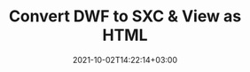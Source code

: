 ---
############################# Static ############################
layout: "autogen"
date: 2021-10-02T14:22:14+03:00
draft: false
path: "total/net/conversion/dwf-to-sxc/"

############################# Head ############################
head_title: "Convert DWF to SXC in C# VB.NET & View as HTML"
head_description: "Code example to convert DWF to SXC and 100+ other file formats in .NET (C#, VB.NET, ASP.NET & .NET Core) applications. Display the Converted SXC document as HTML viewer."

############################# Header ############################
title: "Convert DWF to SXC & View as HTML"
description: "Programmatically convert DWF to SXC in .NET applications using flexible options to customize the resultant document. Convert the complete document or specific pages based on page numbers or selective page ranges using the .NET document conversion library."

############################# SubMenu ############################
submenu:
    enable: false

############################# Content ############################
content:
    enable: true
    block:
    - title_left: "DWF to SXC Conversion in C# .NET"
      content_left: |
          DWF to SXC file conversion using C#. Add watermark and view the converted document as HTML without using any external software.

          -   Create **Converter** object to convert DWF document
          -   Set the convert options for SXC format
          -   Call **Convert** method of **Converter** class instance for conversion to SXC
          -   Set options for HTML viewer
          -   Create **Viewer** object to view converted SXC as HTML
          
      title_right: "Convert Whole Document or Specific Pages"
      content_right: |
          You require `GroupDocs.Conversion` & `GroupDocs.Viewer` namespaces to convert between a wide range of popular document types such as PDF, Microsoft Word, Excel, PowerPoint, Project, Outlook, HTML, diagrams and image file formats. Explore other [.NET APIs for Office documents](https://products.conholdate.com/total/net/) as offered by Conholdate.Total.
          
          Get the respective assembly files from the [downloads](https://downloads.conholdate.com/total/net) or fetch the whole package from [Nuget](https://www.nuget.org/packages/Conholdate.Total/) to add 'Conholdate.Total` directly in your workspace.
          
      code: |
          ```cs {linenos=false}
          // Convert DWF to SXC using GroupDocs.Conversion API
          // Create Converter object to convert DWF document
          using (Converter converter = new Converter("input.dwf"))
          {
              // set the convert options for SXC format
              var convertOptions = converter.GetPossibleConversions()["sxc"].ConvertOptions;

              // convert to SXC format
              converter.Convert("output.sxc", convertOptions);
          }

          // Set options for HTML viewer
          HtmlViewOptions viewOptions = HtmlViewOptions.ForEmbeddedResources("output{0}.html");

          // Create Viewer object to view converted SXC as HTML
          using (Viewer viewer = new Viewer("output.sxc"))
          {
              viewer.View(viewOptions);
          }
          ```
    - title_left: "Add Watermark to Converted SXC in C#"
      content_left: |
          Accurately convert documents (DWF to SXC) exactly as the original file and apply text or image watermarks to the converted document pages using C# .NET.

          -   Create **Converter** object to convert DWF document
          -   Create new instance of **WatermarkOptions** class
          -   Specify watermark properties (color, width, text, image etc)
          -   Instantiate the proper **ConvertOptions** class
          -   Set **Watermark** property of the **ConvertOptions** instance
          -   Call **Convert** method of **Converter** class instance for conversion to SXC
        
      title_right: "Source Document Information Extraction"
      content_right: |
          The documents information extraction feature not only allows getting the basic information about the source document file but it also supports extracting some valuable file-format specific information such as project start and end dates of a Microsoft Project file, any printing restrictions on a PDF document, list of folders enclosed in an Outlook data file etc. 

          Convert popular document file formats on different operating systems such as Windows, Linux or macOS while using platforms such as Windows Azure, Mono and Xamarin.
          
      code: |
          ```cs {linenos=false}
          // Create Converter object to convert DWF document
          using (Converter converter = new Converter("input.dwf"))
          {
              // Create new instance of WatermarkOptions class
              WatermarkOptions watermark = new WatermarkOptions
              {
                  Text = "Sample watermark",
                  Color = Color.Red,
                  Width = 100,
                  Height = 100,
                  Background = true
              };

              // Instantiate the proper ConvertOptions class
              PdfConvertOptions options = new PdfConvertOptions
              {
                  Watermark = watermark
              };

              // convert to SXC format
              converter.Convert("output.sxc", options);
          }
          ```
############################# About Formats ############################
about_formats:
    enable: false
############################# More Formats ############################
more_formats:
    enable: true
    auto: false
    other_out_formats: PDF DOCX DOT DOTX DOTM TXT RTF HTML MHTML XLS XLSX XLSM XLT XLTX XLTM CSV DIF PPT PPTX PPS PPSX POT POTX POTM ODT OTT OTP ODP ODS EMZ WMZ SVGZ TEX DCM WMF BMP PNG GIF JPEG TIFF
############################# Back to top ###############################
back_to_top:
  enable: true
---